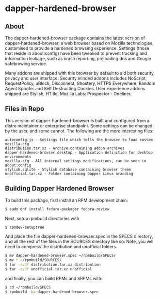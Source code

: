 # dapper-hardened-browser

## About
The dapper-hardened-browser package contains the latest version of dapper-hardened-browser, a web browser based on Mozilla technologies, customised to provide a hardened browsing experience. Settings (those that reside in about:config) have been tweaked to prevent tracking and information leakage, such as crash reporting, preloading dns and Google safebrowing service.

Many addons are shipped with this browser by default to aid both security, privacy and user interface. Security minded addons includes NoScript, RequestPolicy, uBlock, Disconnect, Ghostery, HTTPS Everywhere, Random Agent Spoofer and Self Destructing Cookies. User experience addons shipped are Stylish, HTitle, Mozilla Labs: Prospector - Oneliner.

## Files in Repo
This version of dapper-hardened-browser is built and configured from a distro maintainer or enterprise standpoint. Some settings can be changed by the user, and some cannot. The following are the more interesting files:

```
autoconfig.js - Settings file which tells the browser to load custom mozilla.cfg
distribution.tar.xz - Archive containing addon archives
dapper-hardened-browser.desktop - Application definition for desktop environments
mozilla.cfg - All internal settings modifications, can be seen in about:config
stylish.sqlite - Stylish database containing browser theme
unofficial.tar.xz - Folder containing Dapper Linux branding
```


## Building Dapper Hardened Browser
To build this package, first install an RPM development chain:

```bash
$ sudo dnf install fedora-packager fedora-review

```

Next, setup rpmbuild directories with

```bash
$ rpmdev-setuptree
```
And place the file dapper-hardened-browser.spec in the SPECS directory, and all the rest of the files in the SOURCES directory like so: Note, you will need to compress the distribution and unofficial folders.
```bash
$ mv dapper-hardened-browser.spec ~/rpmbuild/SPECS/
$ mv * ~/rpmbuild/SOURCES/
$ tar -cvJf distribution.tar.xz distribution
$ tar -cvJf unofficial.tar.xz unofficial
```

and finally, you can build RPMs and SRPMs with:
```bash
$ cd ~/rpmbuild/SPECS
$ rpmbuild -ba dapper-hardened-browser.spec
```
